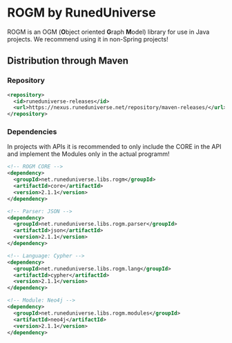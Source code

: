 # ROGM by RunedUniverse
ROGM is an OGM (**O**bject oriented **G**raph **M**odel) library for use in Java projects.
We recommend using it in non-Spring projects!

## Distribution through Maven
### Repository
```xml
<repository>
  <id>runeduniverse-releases</id>
  <url>https://nexus.runeduniverse.net/repository/maven-releases/</url>
</repository>
```
### Dependencies
In projects with APIs it is recommended to only include the CORE in the API
and implement the Modules only in the actual programm!

```xml
<!-- ROGM CORE -->
<dependency>
  <groupId>net.runeduniverse.libs.rogm</groupId>
  <artifactId>core</artifactId>
  <version>2.1.1</version>
</dependency>
```
```xml
<!-- Parser: JSON -->
<dependency>
  <groupId>net.runeduniverse.libs.rogm.parser</groupId>
  <artifactId>json</artifactId>
  <version>2.1.1</version>
</dependency>
```
```xml
<!-- Language: Cypher -->
<dependency>
  <groupId>net.runeduniverse.libs.rogm.lang</groupId>
  <artifactId>cypher</artifactId>
  <version>2.1.1</version>
</dependency>
```
```xml
<!-- Module: Neo4j -->
<dependency>
  <groupId>net.runeduniverse.libs.rogm.modules</groupId>
  <artifactId>neo4j</artifactId>
  <version>2.1.1</version>
</dependency>
```
